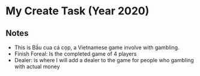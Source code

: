 # My Create Task (Year 2020)

## Notes

* This is Bầu cua cá cọp, a Vietnamese game involve with gambling. 
* Finish Foreal: Is the completed game of 4 players
* Dealer: is where I will add a dealer to the game for people who gambling with actual money


